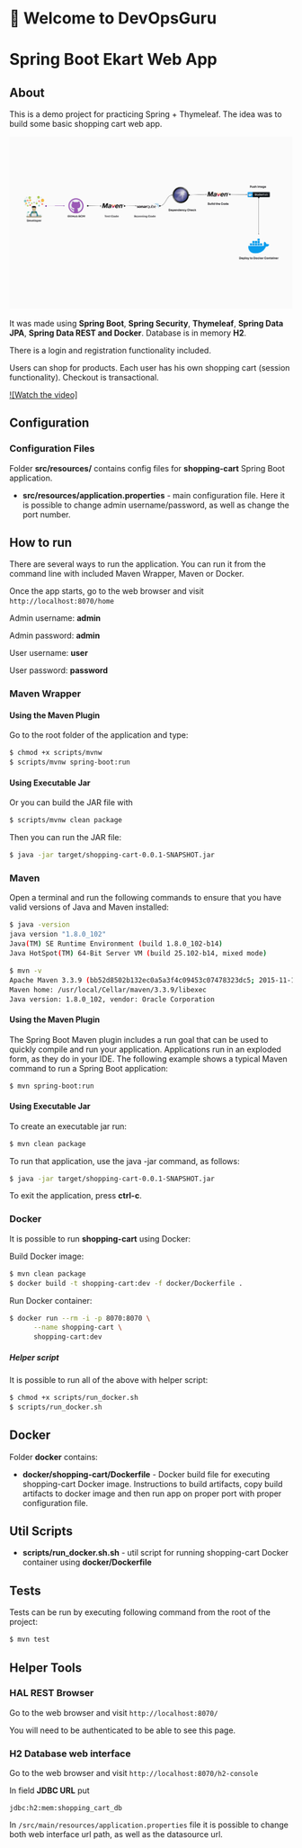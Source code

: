 # 🎉 Welcome to DevOpsGuru

# Spring Boot Ekart Web App

## About

This is a demo project for practicing Spring + Thymeleaf. The idea was to build some basic shopping cart web app.

![Shopping Cart Demo](./Project-1.png)

It was made using **Spring Boot**, **Spring Security**, **Thymeleaf**, **Spring Data JPA**, **Spring Data REST and Docker**.
Database is in memory **H2**.

There is a login and registration functionality included.

Users can shop for products. Each user has his own shopping cart (session functionality).
Checkout is transactional.

[![Watch the video]](./Project-1.mp4)

## Configuration

### Configuration Files

Folder **src/resources/** contains config files for **shopping-cart** Spring Boot application.

- **src/resources/application.properties** - main configuration file. Here it is possible to change admin username/password,
  as well as change the port number.

## How to run

There are several ways to run the application. You can run it from the command line with included Maven Wrapper, Maven or Docker.

Once the app starts, go to the web browser and visit `http://localhost:8070/home`

Admin username: **admin**

Admin password: **admin**

User username: **user**

User password: **password**

### Maven Wrapper

#### Using the Maven Plugin

Go to the root folder of the application and type:

```bash
$ chmod +x scripts/mvnw
$ scripts/mvnw spring-boot:run
```

#### Using Executable Jar

Or you can build the JAR file with

```bash
$ scripts/mvnw clean package
```

Then you can run the JAR file:

```bash
$ java -jar target/shopping-cart-0.0.1-SNAPSHOT.jar
```

### Maven

Open a terminal and run the following commands to ensure that you have valid versions of Java and Maven installed:

```bash
$ java -version
java version "1.8.0_102"
Java(TM) SE Runtime Environment (build 1.8.0_102-b14)
Java HotSpot(TM) 64-Bit Server VM (build 25.102-b14, mixed mode)
```

```bash
$ mvn -v
Apache Maven 3.3.9 (bb52d8502b132ec0a5a3f4c09453c07478323dc5; 2015-11-10T16:41:47+00:00)
Maven home: /usr/local/Cellar/maven/3.3.9/libexec
Java version: 1.8.0_102, vendor: Oracle Corporation
```

#### Using the Maven Plugin

The Spring Boot Maven plugin includes a run goal that can be used to quickly compile and run your application.
Applications run in an exploded form, as they do in your IDE.
The following example shows a typical Maven command to run a Spring Boot application:

```bash
$ mvn spring-boot:run
```

#### Using Executable Jar

To create an executable jar run:

```bash
$ mvn clean package
```

To run that application, use the java -jar command, as follows:

```bash
$ java -jar target/shopping-cart-0.0.1-SNAPSHOT.jar
```

To exit the application, press **ctrl-c**.

### Docker

It is possible to run **shopping-cart** using Docker:

Build Docker image:

```bash
$ mvn clean package
$ docker build -t shopping-cart:dev -f docker/Dockerfile .
```

Run Docker container:

```bash
$ docker run --rm -i -p 8070:8070 \
      --name shopping-cart \
      shopping-cart:dev
```

##### Helper script

It is possible to run all of the above with helper script:

```bash
$ chmod +x scripts/run_docker.sh
$ scripts/run_docker.sh
```

## Docker

Folder **docker** contains:

- **docker/shopping-cart/Dockerfile** - Docker build file for executing shopping-cart Docker image.
  Instructions to build artifacts, copy build artifacts to docker image and then run app on proper port with proper configuration file.

## Util Scripts

- **scripts/run_docker.sh.sh** - util script for running shopping-cart Docker container using **docker/Dockerfile**

## Tests

Tests can be run by executing following command from the root of the project:

```bash
$ mvn test
```

## Helper Tools

### HAL REST Browser

Go to the web browser and visit `http://localhost:8070/`

You will need to be authenticated to be able to see this page.

### H2 Database web interface

Go to the web browser and visit `http://localhost:8070/h2-console`

In field **JDBC URL** put

```
jdbc:h2:mem:shopping_cart_db
```

In `/src/main/resources/application.properties` file it is possible to change both
web interface url path, as well as the datasource url.
